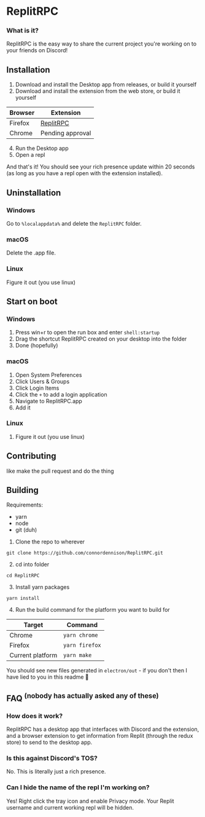 # ReplitRPC

### What is it?

ReplitRPC is the easy way to share the current project you're working on to your friends on Discord!

## Installation

1. Download and install the Desktop app from releases, or build it yourself
2. Download and install the extension from the web store, or build it yourself

| Browser | Extension                                                              |
| ------- | ---------------------------------------------------------------------- |
| Firefox | [ReplitRPC](https://addons.mozilla.org/en-GB/firefox/addon/replit-rpc) |
| Chrome  | Pending approval                                                       |

4. Run the Desktop app
5. Open a repl

And that's it! You should see your rich presence update within 20 seconds (as long as you have a repl open with the extension installed).

## Uninstallation

### Windows

Go to `%localappdata%` and delete the `ReplitRPC` folder.

### macOS

Delete the .app file.

### Linux

Figure it out (you use linux)

## Start on boot

### Windows

1. Press win+r to open the run box and enter `shell:startup`
2. Drag the shortcut ReplitRPC created on your desktop into the folder
3. Done (hopefully)

### macOS

1. Open System Preferences
2. Click Users & Groups
3. Click Login Items
4. Click the `+` to add a login application
5. Navigate to ReplitRPC.app
6. Add it

### Linux

1. Figure it out (you use linux)

## Contributing

like make the pull request and do the thing

## Building

Requirements:

- yarn
- node
- git (duh)

1. Clone the repo to wherever

```
git clone https://github.com/connordennison/ReplitRPC.git
```

2. cd into folder

```
cd ReplitRPC
```

3. Install yarn packages

```
yarn install
```

4. Run the build command for the platform you want to build for

| Target           | Command        |
| ---------------- | -------------- |
| Chrome           | `yarn chrome`  |
| Firefox          | `yarn firefox` |
| Current platform | `yarn make`    |

You should see new files generated in `electron/out` - if you don't then I have lied to you in this readme 🙈

## FAQ <sup>(nobody has actually asked any of these)</sup>

### How does it work?

ReplitRPC has a desktop app that interfaces with Discord and the extension, and a browser extension to get information from Replit (through the redux store) to send to the desktop app.

### Is this against Discord's TOS?

No. This is literally just a rich presence.

### Can I hide the name of the repl I'm working on?

Yes! Right click the tray icon and enable Privacy mode. Your Replit username and current working repl will be hidden.
